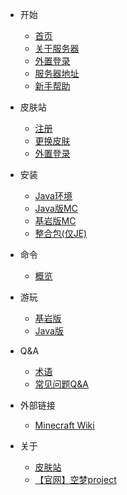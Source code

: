 <!-- docs/_sidebar.md -->

* 开始

    * [首页]()
    * [关于服务器](begin/about.md)
    * [外置登录](begin/login.md)
    * [服务器地址](begin/host.md)
    * [新手帮助](begin/help.md)

* 皮肤站
    * [注册](register/register.md)
    * [更换皮肤](register/change_skin.md)
    * [外置登录](register/single_login.md)

* 安装
    * [Java环境](install/java.md)
    * [Java版MC](install/mcje.md)
    * [基岩版MC](install/mcbe.md)
    * [整合包(仅JE)](install/modpack.md)

* 命令
    * [概览](command/info.md)

*  游玩
   * [基岩版](play/mcbe.md)
   * [Java版](play/mcje.md)

* Q&A
    * [术语](question/term.md)
    * [常见问题Q&A](question/Q&A.md)

* 外部链接
    * [Minecraft Wiki](https://zh.minecraft.wiki/)

* 关于
    * [皮肤站](https://skin.moeworld.top/)
    * [【官网】空梦project](https://project.moeworld.tech/)
<!--
    * [关于我们](about/about.md)
    * [联系我们](about/contact.md)
    * [加入我们](about/join.md)
    * [友情链接](about/link.md)
    * [捐赠](about/donate.md)
    * [服务条款](about/service.md)
    * [隐私政策](about/privacy.md)
    * [版权声明](about/copyright.md)
-->
